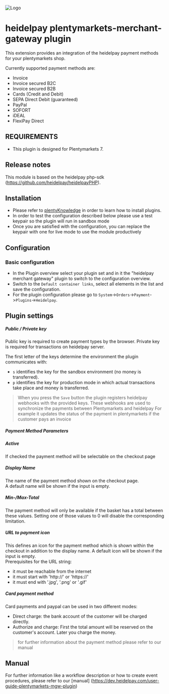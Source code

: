 ![Logo](https://dev.heidelpay.com/devHeidelpay_400_180.jpg)

# heidelpay plentymarkets-merchant-gateway plugin
This extension provides an integration of the heidelpay payment methods for your plentymarkets shop.

Currently supported payment methods are:
* Invoice
* Invoice secured B2C
* Invoice secured B2B
* Cards (Credit and Debit)
* SEPA Direct Debit (guaranteed)
* PayPal
* SOFORT
* iDEAL
* FlexiPay Direct

## REQUIREMENTS
* This plugin is designed for Plentymarkets 7.

## Release notes
This module is based on the heidelpay php-sdk (https://github.com/heidelpay/heidelpayPHP).

## Installation
+ Please refer to [plentyKnowledge](https://knowledge.plentymarkets.com) in order to learn how to install plugins.
+ In order to test the configuration described below please use a test keypair so the plugin will run in sandbox mode  
+ Once you are satisfied with the configuration, you can replace the keypair with one for live mode to use the module productively

## Configuration
### Basic configuration
+ In the Plugin overview select your plugin set and in it the "heidelpay merchant gateway" plugin to switch to the configuration overview.
+ Switch to the `Default container links`, select all elements in the list and save the configuration.
+ For the plugin configuration please go to `System`->`Orders`->`Payment`->`Plugins`->`Heidelpay`.

## Plugin settings
##### Public / Private key
Public key is required to create payment types by the browser.
Private key is required for transactions on heidelpay server.

The first letter of the keys determine the environment the plugin communicates with:
* `s` identifies the key for the sandbox environment (no money is transferred).
* `p` identifies the key for production mode in which actual transactions take place and money is transferred.

> When you press the `Save` button the plugin registers heidelpay webhooks with the provided keys.
> These webhooks are used to synchronize the payments between Plentymarkets and heidelpay
> For example it updates the status of the payment in plentymarkets if the customer pays an invoice

##### Payment Method Parameters
##### Active
If checked the payment method will be selectable on the checkout page

##### Display Name
The name of the payment method shown on the checkout page. \
A default name will be shown if the input is empty.

##### Min-/Max-Total
The payment method will only be available if the basket has a total between these values.
Setting one of those values to 0 will disable the corresponding limitation.

##### URL to payment icon
This defines an icon for the payment method which is shown within the checkout in addition to the display name.
A default icon will be shown if the input is empty. \
Prerequisites for the URL string:
* it must be reachable from the internet
* it must start with 'http://' or 'https://'
* it must end with '.jpg', '.png' or '.gif'

##### Card payment method
Card payments and paypal can be used in two different modes:
* Direct charge: the bank account of the customer will be charged directly.
* Authorize and charge: First the total amount will be reserved on the customer's account. Later you charge the money.
> for further information about the payment method please refer to our manual

## Manual
For further information like a workflow description or how to create event procedures,
please refer to our [manual] (https://dev.heidelpay.com/user-guide-plentymarkets-mgw-plugin)